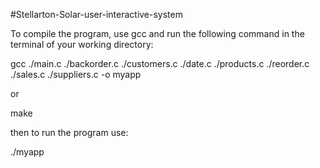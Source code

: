 #Stellarton-Solar-user-interactive-system

To compile the program, use gcc and run the following command in the terminal of your working directory:

gcc ./main.c ./backorder.c ./customers.c ./date.c ./products.c ./reorder.c ./sales.c ./suppliers.c -o myapp

or

make

then to run the program use:

./myapp
